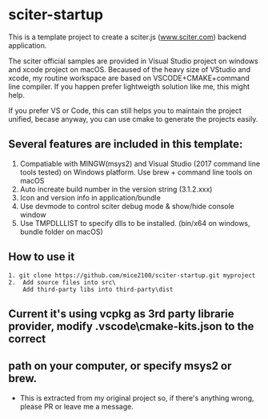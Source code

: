 # sciter-startup

This is a template project to create a sciter.js (www.sciter.com) backend application.

The sciter official samples are provided in Visual Studio project on windows and xcode project on macOS.
Becaused of the heavy size of VStudio and xcode, my routine workspace are based on VSCODE+CMAKE+command line compiler.
If you happen prefer lightweigth solution like me, this might help.

If you prefer VS or Code, this can still helps you to maintain the project unified, becase anyway, you can 
use cmake to generate the projects easily.

## Several features are included in this template:
1. Compatiable with MINGW(msys2) and Visual Studio (2017 command line tools tested) on Windows platform. Use brew + command line tools on macOS
2. Auto increate build number in the version string (3.1.2.xxx)
3. Icon and version info in application/bundle
4. Use devmode to control sciter debug mode & show/hide console window
5. Use TMPDLLLIST to specify dlls to be installed. (bin/x64 on windows, bundle folder on macOS)

## How to use it
    1. git clone https://github.com/mice2100/sciter-startup.git myproject
    2.  Add source files into src\
        Add third-party libs into third-party\dist

## Current it's using vcpkg as 3rd party librarie provider, modify .vscode\cmake-kits.json to the correct
## path on your computer, or specify msys2 or brew.

- This is extracted from my original project so, if there's anything wrong, please PR or leave me a message.
